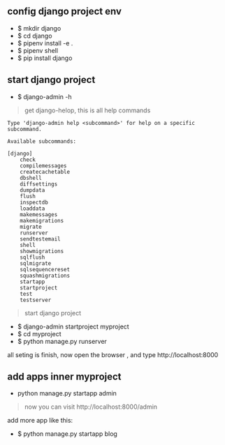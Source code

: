 
## config  django project env

- $ mkdir django
- $ cd django
- $ pipenv install -e .
- $ pipenv shell
- $ pip install django
  
## start django project


- $ django-admin -h
> get django-helop, this is all help commands

```
Type 'django-admin help <subcommand>' for help on a specific subcommand.

Available subcommands:

[django]
    check
    compilemessages
    createcachetable
    dbshell
    diffsettings
    dumpdata
    flush
    inspectdb
    loaddata
    makemessages
    makemigrations
    migrate
    runserver
    sendtestemail
    shell
    showmigrations
    sqlflush
    sqlmigrate
    sqlsequencereset
    squashmigrations
    startapp
    startproject
    test
    testserver
```

> start django project
- $ django-admin startproject myproject
- $ cd myproject
- $ python manage.py runserver

all seting is finish, now open the browser , and type http://localhost:8000


## add apps inner myproject 

- python manage.py startapp admin
> now you can visit http://localhost:8000/admin

add more app like this:
- $ python manage.py startapp blog